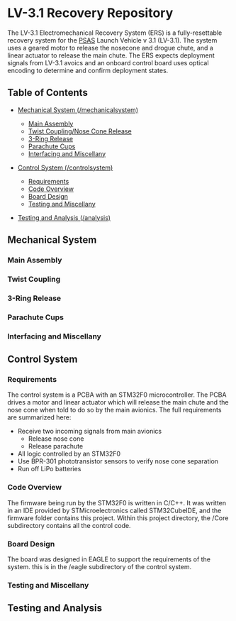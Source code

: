 # LV-3.1 Recovery Repository

The LV-3.1 Electromechanical Recovery System (ERS) is a fully-resettable recovery system for the [PSAS](http://psas.pdx.edu/_) Launch Vehicle v 3.1 (LV-3.1).  The system uses a geared motor to release the nosecone and drogue chute, and a linear actuator to release the main chute. The ERS expects deployment signals from LV-3.1 avoics  and an onboard control board uses optical encoding to determine and confirm deployment states.

## Table of Contents

* [Mechanical System (/mechanicalsystem)](#mechanical-system)
  * [Main Assembly](#main-assembly)
  * [Twist Coupling/Nose Cone Release](#twist-coupling)
  * [3-Ring Release](#3-ring-release)
  * [Parachute Cups](#parachute-cups)
  * [Interfacing and Miscellany](#interfacing-and-miscellany)

* [Control System (/controlsystem)](#control-system)
  * [Requirements](#requirements)
  * [Code Overview](#code-overview)
  * [Board Design](#board-design)
  * [Testing and Miscellany](#testing-and-miscellany)

* [Testing and Analysis (/analysis)](#testing-and-analysis)

## Mechanical System

### Main Assembly



### Twist Coupling



### 3-Ring Release



### Parachute Cups



### Interfacing and Miscellany



## Control System

### Requirements
The control system is a PCBA with an STM32F0 microcontroller. The PCBA drives a motor and linear actuator which will release the main chute and the nose cone when told to do so by the main avionics. The full requirements are summarized here: 

* Receive two incoming signals from main avionics
	* Release nose cone
	* Release parachute
* All logic controlled by an STM32F0
* Use BPR-301 phototransistor sensors to verify nose cone separation
* Run off LiPo batteries


### Code Overview

The firmware being run by the STM32F0 is written in C/C++. It was written in an IDE provided by STMicroelectronics called STM32CubeIDE, and the firmware folder contains this project. Within this project directory, the /Core subdirectory contains all the control code. 


### Board Design

The board was designed in EAGLE to support the requirements of the system. this is in the /eagle subdirectory of the control system.


### Testing and Miscellany



## Testing and Analysis



